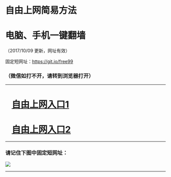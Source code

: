 ﻿# 自由上网简易方法

# 电脑、手机一键翻墙

（2017/10/09 更新，网址有效）

固定短网址：https://git.io/free99

### （微信如打不开，请转到浏览器打开）


***





# &nbsp;&nbsp; <a href="http://ft3221829610.fwq-tz-1001.info/fwqtz01.html?t=100900110503 " target="_blank">自由上网入口1</a>
# &nbsp;&nbsp; <a href="http://ft1873516166.fwq-tz-1002.info/fwqtz02.html?t=100900127016 " target="_blank">自由上网入口2</a>
***

### 请记住下图中固定短网址：

<img src="https://s3-us-west-2.amazonaws.com/fwq-1001/yjfq-20170905okok.png" /> 


***

